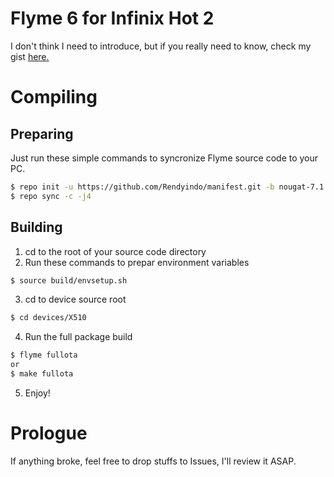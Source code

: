 # Flyme 6 for Infinix Hot 2
I don't think I need to introduce, but if you really need to know, check my gist [here.](https://gist.github.com/Rendyindo/bab9f90a8b1fef9b9bf2cdadc5ebee42)  
# Compiling
## Preparing
Just run these simple commands to syncronize Flyme source code to your PC.  
```sh
$ repo init -u https://github.com/Rendyindo/manifest.git -b nougat-7.1
$ repo sync -c -j4
```
## Building
1. cd to the root of your source code directory  
2. Run these commands to prepar environment variables
```sh
$ source build/envsetup.sh
```
3. cd to device source root
```sh
$ cd devices/X510
```
4. Run the full package build
```sh
$ flyme fullota
or
$ make fullota
```
5. Enjoy!  
# Prologue
If anything broke, feel free to drop stuffs to Issues, I'll review it ASAP.
